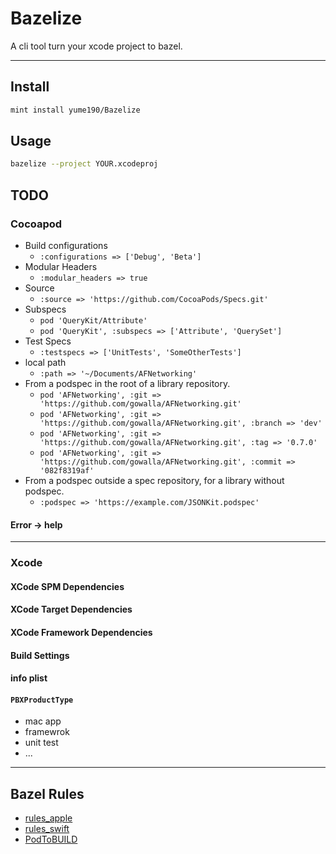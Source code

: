 # Bazelize

A cli tool turn your xcode project to bazel.

---

## Install

```sh
mint install yume190/Bazelize
```

## Usage

```sh
bazelize --project YOUR.xcodeproj
```

## TODO

### Cocoapod

 * Build configurations
    * `:configurations => ['Debug', 'Beta']`
 * Modular Headers
    * `:modular_headers => true`
 * Source
    * `:source => 'https://github.com/CocoaPods/Specs.git'`
 * Subspecs
    * `pod 'QueryKit/Attribute'`
    * `pod 'QueryKit', :subspecs => ['Attribute', 'QuerySet']`
 * Test Specs
    * `:testspecs => ['UnitTests', 'SomeOtherTests']`
 * local path
    * `:path => '~/Documents/AFNetworking'`
 * From a podspec in the root of a library repository.
    * `pod 'AFNetworking', :git => 'https://github.com/gowalla/AFNetworking.git'`
    * `pod 'AFNetworking', :git => 'https://github.com/gowalla/AFNetworking.git', :branch => 'dev'`
    * `pod 'AFNetworking', :git => 'https://github.com/gowalla/AFNetworking.git', :tag => '0.7.0'`
    * `pod 'AFNetworking', :git => 'https://github.com/gowalla/AFNetworking.git', :commit => '082f8319af'`
 * From a podspec outside a spec repository, for a library without podspec.
    * `:podspec => 'https://example.com/JSONKit.podspec'`

#### Error -> help

------

### Xcode

#### XCode SPM Dependencies

#### XCode Target Dependencies

#### XCode Framework Dependencies

#### Build Settings

#### info plist

#### `PBXProductType`

 * mac app
 * framewrok
 * unit test
 * ...

-----

## Bazel Rules

 * [rules_apple](https://github.com/bazelbuild/rules_apple/tree/master/doc)
 * [rules_swift](https://github.com/bazelbuild/rules_swift/blob/master/doc/rules.md#swift_proto_library)
 * [PodToBUILD](https://github.com/pinterest/PodToBUILD/blob/master/BazelExtensions/workspace.bzl)
